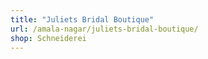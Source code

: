 ```yaml
---
title: "Juliets Bridal Boutique"
url: /amala-nagar/juliets-bridal-boutique/
shop: Schneiderei
---
```

